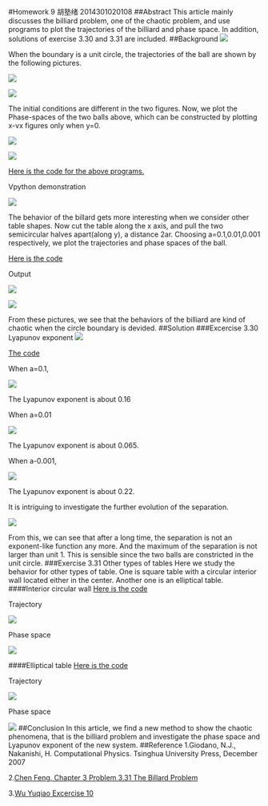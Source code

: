 #Homework 9 胡塾绪 2014301020108
##Abstract
This article mainly discusses the billiard problem, one of the chaotic problem, and use programs to plot the trajectories of the billiard and phase space. In addition, solutions of exercise 3.30 and 3.31 are included.
##Background
![](https://github.com/earthhero2016/compuational_physics_N2014301020108/blob/master/Ex-9/2016-11-17_150518.png)

When the boundary is a unit circle, the trajectories of the ball are shown by the following pictures.

![](https://github.com/earthhero2016/compuational_physics_N2014301020108/blob/master/Ex-9/circle2.png)

![](https://github.com/earthhero2016/compuational_physics_N2014301020108/blob/master/Ex-9/circle3.png)

The initial conditions are different in the two figures. Now, we plot the Phase-spaces of the two balls above, which can be constructed by plotting x-vx figures only when y=0.

![](https://github.com/earthhero2016/compuational_physics_N2014301020108/blob/master/Ex-9/circle2phase.png)

![](https://github.com/earthhero2016/compuational_physics_N2014301020108/blob/master/Ex-9/circle3phase.png)

[Here is the code for the above programs.](https://github.com/earthhero2016/compuational_physics_N2014301020108/blob/master/Ex-9/3.30.py)

Vpython demonstration

![](https://github.com/earthhero2016/compuational_physics_N2014301020108/blob/master/Ex-9/GIF.gif)

The behavior of the billard gets more interesting when we consider other table shapes. Now cut the table along the x axis, and pull the two semicircular halves apart(along y), a distance 2ar. Choosing a=0.1,0.01,0.001 respectively, we plot the trajectories and phase spaces of the ball.

[Here is the code](https://github.com/earthhero2016/compuational_physics_N2014301020108/blob/master/Ex-9/3.301.py)

Output

![](https://github.com/earthhero2016/compuational_physics_N2014301020108/blob/master/Ex-9/Stadium%20billiard.png)

![](https://github.com/earthhero2016/compuational_physics_N2014301020108/blob/master/Ex-9/Phase%20space.png)

From these pictures, we see that the behaviors of the billiard are kind of chaotic when the circle boundary is devided.
##Solution
###Excercise 3.30 Lyapunov exponent
![](https://github.com/earthhero2016/compuational_physics_N2014301020108/blob/master/Ex-9/2016-11-17_155302.png)

[The code](https://github.com/earthhero2016/compuational_physics_N2014301020108/blob/master/Ex-9/separation.py)

When a=0.1, 

![](https://github.com/earthhero2016/compuational_physics_N2014301020108/blob/master/Ex-9/Separation%200.16.png)

The Lyapunov exponent is about 0.16

When a=0.01

![](https://github.com/earthhero2016/compuational_physics_N2014301020108/blob/master/Ex-9/Separation%200.065.png)

The Lyapunov exponent is about 0.065.

When a-0.001,

![](https://github.com/earthhero2016/compuational_physics_N2014301020108/blob/master/Ex-9/Separation%200.22.png)

The Lyapunov exponent is about 0.22.

It is intriguing to investigate the further evolution of the separation. 

![](https://github.com/earthhero2016/compuational_physics_N2014301020108/blob/master/Ex-9/separation%20long%20time.png)

From this, we can see that after a long time, the separation is not an exponent-like function any more. And the maximum of the separation is not larger than unit 1. This is sensible since the two balls are constricted in the unit circle.
###Exercise 3.31 Other types of tables
Here we study the behavior for other types of table. One is square table with a circular interior wall located either in the center. Another one is an elliptical table.
####Interior circular wall
[Here is the code](https://github.com/earthhero2016/compuational_physics_N2014301020108/blob/master/Ex-9/inner.py)

Trajectory 

![](https://github.com/earthhero2016/compuational_physics_N2014301020108/blob/master/Ex-9/inner%20circle.png)

Phase space

![](https://github.com/earthhero2016/compuational_physics_N2014301020108/blob/master/Ex-9/inner%20circle%20phase.png)

####Elliptical table
[Here is the code](https://github.com/earthhero2016/compuational_physics_N2014301020108/blob/master/Ex-9/ellipse.py)

Trajectory

![](https://github.com/earthhero2016/compuational_physics_N2014301020108/blob/master/Ex-9/figure_1.png)

Phase space

![](https://github.com/earthhero2016/compuational_physics_N2014301020108/blob/master/Ex-9/E%20phase.png)
##Conclusion
In this article, we find a new method to show the chaotic phenomena, that is the billiard problem and investigate the phase space and Lyapunov exponent of the new system.
##Reference
1.Giodano, N.J., Nakanishi, H. Computational Physics. Tsinghua University Press, December 2007

2.[Chen Feng, Chapter 3 Problem 3.31 The Billard Problem](https://www.zybuluo.com/355073677/note/360879)

3.[Wu Yuqiao Excercise 10](https://github.com/wuyuqiao/computationalphysics_N2013301020142/blob/master/Chapter3-3/Exercise10.md)

